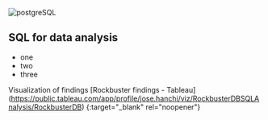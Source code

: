 ![postgreSQL](https://github.com/jjhanchi/moviesDB/assets/142347450/ea0bd7b9-551b-4fb7-a399-fd3baf8aa31c)
## SQL for data analysis
* one
* two
* three

Visualization of findings
[Rockbuster findings - Tableau]
(https://public.tableau.com/app/profile/jose.hanchi/viz/RockbusterDBSQLAnalysis/RockbusterDB)
{:target="_blank" rel="noopener"}

